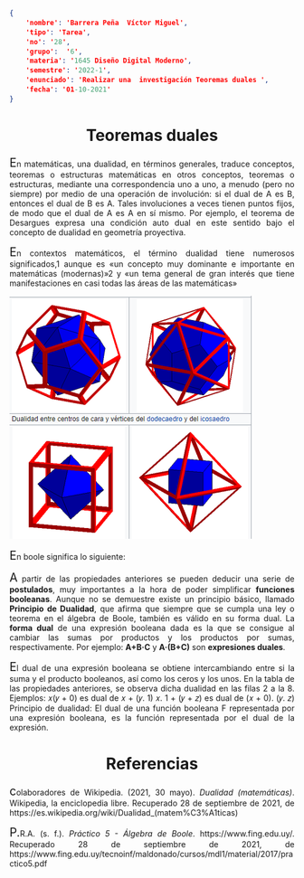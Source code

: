 ```json
{
    'nombre': 'Barrera Peña  Víctor Miguel',
    'tipo': 'Tarea',
    'no': '28',
    'grupo':  '6',
    'materia': '1645 Diseño Digital Moderno',
    'semestre': '2022-1',
    'enunciado': 'Realizar una  investigación Teoremas duales ',
    'fecha': '01-10-2021'
}
```

<style>
    body{
  text-align: justify;
}
    h1{
        font-weight: bold;
        text-align:center;
    }
    p::first-letter{
  font-size: 1.3rem;
}
 a{
  text-decoration: none;
}
</style>


# Teoremas duales

En matemáticas, una dualidad, en términos generales, traduce conceptos, teoremas o estructuras matemáticas en otros conceptos, teoremas o estructuras, mediante una correspondencia uno a uno, a menudo (pero no siempre) por medio de una operación de involución: si el dual de A es B, entonces el dual de B es A. Tales involuciones a veces tienen puntos fijos, de modo que el dual de A es A en sí mismo. Por ejemplo, el teorema de Desargues expresa una condición auto dual en este sentido bajo el concepto de dualidad en geometría proyectiva.

En contextos matemáticos, el término dualidad tiene numerosos significados,1 aunque es «un concepto muy dominante e importante en matemáticas (modernas)»2 y «un tema general de gran interés que tiene manifestaciones en casi todas las áreas de las matemáticas»

![image-20211028204044472](image-20211028204044472.png)

En boole significa lo siguiente:

 A partir de las propiedades anteriores se pueden deducir una serie de **postulados**, muy importantes a la hora de poder simplificar **funciones booleanas**. Aunque no se demuestre existe un principio básico, llamado **Principio de Dualidad**, que afirma que siempre que se cumpla una ley o teorema en el álgebra de Boole, también es válido en su forma dual. La **forma dual** de una expresión booleana dada es la que se consigue al cambiar las sumas por productos y los productos por sumas, respectivamente. Por ejemplo: **A+B·C** y **A·(B+C)** son **expresiones duales**.

El dual de una expresión booleana se obtiene intercambiando entre si la suma y el producto booleanos, así como los ceros y los unos. En la tabla de las propiedades anteriores, se observa dicha dualidad en las filas 2 a la 8. Ejemplos: 𝑥(𝑦 + 0) es dual de 𝑥 + (𝑦. 1) 𝑥. 1 + (𝑦 + 𝑧) es dual de (𝑥 + 0). (𝑦. 𝑧) Principio de dualidad: El dual de una función booleana F representada por una expresión booleana, es la función representada por el dual de la expresión.

# Referencias

colaboradores de Wikipedia. (2021, 30 mayo). *Dualidad (matemáticas)*. Wikipedia, la enciclopedia libre. Recuperado 28 de septiembre de 2021, de https://es.wikipedia.org/wiki/Dualidad_(matem%C3%A1ticas)

P.R.A. (s. f.). *Práctico 5 - Álgebra de Boole*. https://www.fing.edu.uy/. Recuperado 28 de septiembre de 2021, de https://www.fing.edu.uy/tecnoinf/maldonado/cursos/mdl1/material/2017/practico5.pdf
